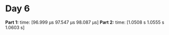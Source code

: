 # Day 6

**Part 1:** time:   [96.999 µs 97.547 µs 98.087 µs]
**Part 2:** time:   [1.0508 s 1.0555 s 1.0603 s]

